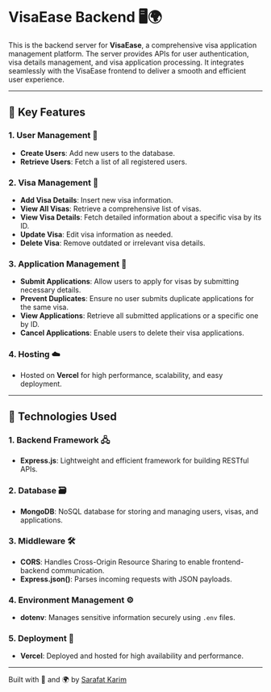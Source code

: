 # VisaEase Backend 🖥️🌍

This is the backend server for **VisaEase**, a comprehensive visa application management platform. The server provides APIs for user authentication, visa details management, and visa application processing. It integrates seamlessly with the VisaEase frontend to deliver a smooth and efficient user experience.

---

## 🌟 Key Features

### **1. User Management 👤**

- **Create Users**: Add new users to the database.
- **Retrieve Users**: Fetch a list of all registered users.

### **2. Visa Management 🛂**

- **Add Visa Details**: Insert new visa information.
- **View All Visas**: Retrieve a comprehensive list of visas.
- **View Visa Details**: Fetch detailed information about a specific visa by its ID.
- **Update Visa**: Edit visa information as needed.
- **Delete Visa**: Remove outdated or irrelevant visa details.

### **3. Application Management 📑**

- **Submit Applications**: Allow users to apply for visas by submitting necessary details.
- **Prevent Duplicates**: Ensure no user submits duplicate applications for the same visa.
- **View Applications**: Retrieve all submitted applications or a specific one by ID.
- **Cancel Applications**: Enable users to delete their visa applications.

### **4. Hosting ☁️**

- Hosted on **Vercel** for high performance, scalability, and easy deployment.

---

## 🔧 Technologies Used

### **1. Backend Framework 🖧**

- **Express.js**: Lightweight and efficient framework for building RESTful APIs.

### **2. Database 🗃️**

- **MongoDB**: NoSQL database for storing and managing users, visas, and applications.

### **3. Middleware 🛠️**

- **CORS**: Handles Cross-Origin Resource Sharing to enable frontend-backend communication.
- **Express.json()**: Parses incoming requests with JSON payloads.

### **4. Environment Management ⚙️**

- **dotenv**: Manages sensitive information securely using `.env` files.

### **5. Deployment 🚀**

- **Vercel**: Deployed and hosted for high availability and performance.

---

Built with 💙 and 🌍 by [Sarafat Karim](https://www.linkedin.com/in/sarafat-karim/)
